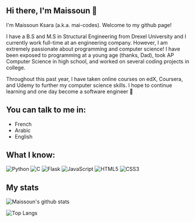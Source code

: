 ## Hi there, I'm Maissoun 👋

I'm Maissoun Ksara (a.k.a. mai-codes). Welcome to my github page!

I have a B.S and M.S in Structural Engineering from Drexel University and I currently work full-time at an engineering company. However, I am extremely passionate about programming and computer science! 
I have been exposed to programming at a young age (thanks, Dad), took AP Computer Science in high school,
and worked on several coding projects in college. 

Throughout this past year, I have taken online courses on edX, Coursera, and Udemy to further my computer
science skills. I hope to continue learning and one day become a software engineer :grimacing:

## You can talk to me in:

* French
* Arabic
* English

## What I know:

![Python](https://img.shields.io/badge/-Python%203-black?style=flat-square&logo=python)
![C](https://img.shields.io/badge/-c-black?logo=c%2B%2B&style=social)
![Flask](https://img.shields.io/badge/Flask-black?style=flat-square&logo=flask)
![JavaScript](https://img.shields.io/badge/-JavaScript-black?style=flat-square&logo=javascript)
![HTML5](https://img.shields.io/badge/-HTML5-E34F26?style=flat-square&logo=html5&logoColor=white)
![CSS3](https://img.shields.io/badge/-CSS3-1572B6?style=flat-square&logo=css3)

## My stats

![Maissoun's github stats](https://github-readme-stats.vercel.app/api?username=mai-codes&theme=onedark&show_icons=true) 

![Top Langs](https://github-readme-stats.vercel.app/api/top-langs/?username=mai-codes)